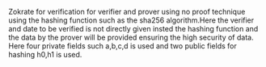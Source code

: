 Zokrate for verification for verifier and prover using no proof technique using the hashing function such as the sha256 algorithm.Here the verifier and date to be verified is not directly given insted the hashing 
function and the data by the prover will be provided ensuring the high security of data.
Here four private fields such a,b,c,d is used and two public fields for hashing h0,h1 is used.
